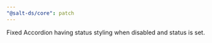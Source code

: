 ```yaml
---
"@salt-ds/core": patch
---
```


Fixed Accordion having status styling when disabled and status is set.
